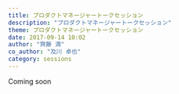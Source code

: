 ```yaml
---
title: プロダクトマネージャートークセッション
description: "プロダクトマネージャートークセッション"
theme: プロダクトマネージャートークセッション
date: 2017-09-14 10:02
author: "齊藤 満"
co_author: "及川 卓也"
category: sessions
---
```

Coming soon
